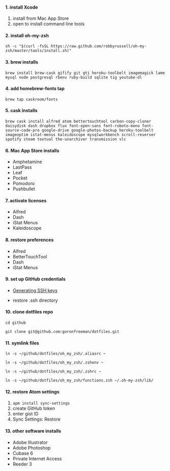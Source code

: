 #### 1. install Xcode
1. install from Mac App Store
2. open to install command line tools

#### 2. install oh-my-zsh
`sh -c "$(curl -fsSL https://raw.github.com/robbyrussell/oh-my-zsh/master/tools/install.sh)"`

#### 3. brew installs
`brew install brew-cask gifify git gti heroku-toolbelt imagemagick lame mysql node postgresql rbenv ruby-build sqlite tig youtube-dl`

#### 4. add homebrew-fonts tap
`brew tap caskroom/fonts`

#### 5. cask installs
`brew cask install alfred atom bettertouchtool carbon-copy-cloner daisydisk dash dropbox flux font-open-sans font-roboto-mono font-source-code-pro google-drive google-photos-backup heroku-toolbelt imageoptim istat-menus kaleidoscope mysqlworkbench scroll-reverser spotify steam textual the-unarchiver transmission vlc`

#### 6. Mac App Store installs
* Amphetamine
* LastPass
* Leaf
* Pocket
* Pomodoro
* Pushbullet

#### 7. activate licenses
* Alfred
* Dash
* iStat Menus
* Kaleidoscope

#### 8. restore preferences
* Alfred
* BetterTouchTool
* Dash
* iStat Menus

#### 9. set up GitHub credentials
* [Generating SSH keys](https://help.github.com/articles/generating-ssh-keys/)

* restore .ssh directory

#### 10. clone dotfiles repo
`cd github`

`git clone git@github.com:goronfreeman/dotfiles.git`

#### 11. symlink files
`ln -s ~/github/dotfiles/oh_my_zsh/.aliasrc ~`

`ln -s ~/github/dotfiles/oh_my_zsh/.zshenv ~`

`ln -s ~/github/dotfiles/oh_my_zsh/.zshrc ~`

`ln -s ~/github/dotfiles/oh_my_zsh/functions.zsh ~/.oh-my-zsh/lib/`

#### 12. restore Atom settings
1. `apm install sync-settings`
2. create GitHub token
3. enter gist ID
4. Sync Settings: Restore

#### 13. other software installs
* Adobe Illustrator
* Adobe Photoshop
* Cubase 6
* Private Internet Access
* Reeder 3
